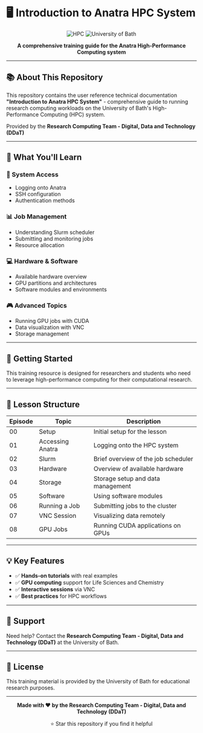 # 🖥️ Introduction to Anatra HPC System

<div align="center">

![HPC](https://img.shields.io/badge/HPC-High%20Performance%20Computing-2c3e50?style=flat-square)
![University of Bath](https://img.shields.io/badge/University%20of%20Bath-Research%20Computing-34495e?style=flat-square)

**A comprehensive training guide for the Anatra High-Performance Computing system**

</div>

---

## 📚 About This Repository

This repository contains the user reference technical documentation **"Introduction to Anatra HPC System"** - comprehensive guide to running research computing workloads on the University of Bath's High-Performance Computing (HPC) system.

Provided by the **Research Computing Team - Digital, Data and Technology (DDaT)**

---

## 🎯 What You'll Learn

### 🔐 System Access
- Logging onto Anatra
- SSH configuration
- Authentication methods

### 📊 Job Management
- Understanding Slurm scheduler
- Submitting and monitoring jobs
- Resource allocation

### 💻 Hardware & Software
- Available hardware overview
- GPU partitions and architectures
- Software modules and environments

### 🎮 Advanced Topics
- Running GPU jobs with CUDA
- Data visualization with VNC
- Storage management

---

## 🚀 Getting Started

This training resource is designed for researchers and students who need to leverage high-performance computing for their computational research.

---

## 📖 Lesson Structure

| Episode | Topic | Description |
|---------|-------|-------------|
| 00 | Setup | Initial setup for the lesson |
| 01 | Accessing Anatra | Logging onto the HPC system |
| 02 | Slurm | Brief overview of the job scheduler |
| 03 | Hardware | Overview of available hardware |
| 04 | Storage | Storage setup and data management |
| 05 | Software | Using software modules |
| 06 | Running a Job | Submitting jobs to the cluster |
| 07 | VNC Session | Visualizing data remotely |
| 08 | GPU Jobs | Running CUDA applications on GPUs |

---

## 💡 Key Features

- ✅ **Hands-on tutorials** with real examples
- ✅ **GPU computing** support for Life Sciences and Chemistry
- ✅ **Interactive sessions** via VNC
- ✅ **Best practices** for HPC workflows

---

## 🤝 Support

Need help? Contact the **Research Computing Team - Digital, Data and Technology (DDaT)** at the University of Bath.

---

## 📝 License

This training material is provided by the University of Bath for educational research purposes.

---

<div align="center">

**Made with ❤️ by the Research Computing Team - Digital, Data and Technology (DDaT)**

⭐ Star this repository if you find it helpful

</div>
